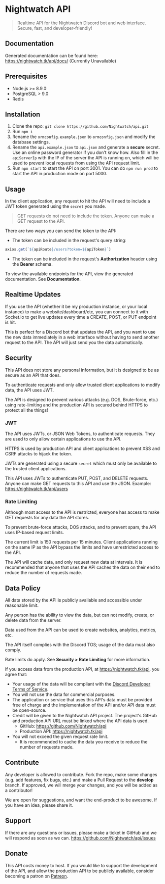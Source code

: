 # Nightwatch API

> Realtime API for the Nightwatch Discord bot and web interface. Secure, fast, and developer-friendly!

## Documentation

Generated documentation can be found here: https://nightwatch.tk/api/docs/ (Currently Unavailable)

## Prerequisites

 * Node.js >= 8.9.0
 * PostgreSQL > 9.0
 * Redis

## Installation

1. Clone the repo: `git clone https://github.com/Nightwatch/api.git`
2. Run `npm i`
3. Rename the `ormconfig.example.json` to `ormconfig.json` and modify the database settings.
4. Rename the `api.example.json` to `api.json` and generate a **secure** secret. Use an online password generator if you don't know how. Also fill in the `apiServerIp` with the IP of the server the API is running on, which will be used to prevent local requests from using the API request limit.
5. Run `npm start` to start the API on port 3001. You can do `npm run prod` to start the API in production mode on port 5000.

## Usage

In the client application, any request to hit the API will need to include a JWT token generated using the `secret` you made.

> GET requests do not need to include the token. Anyone can make a GET request to the API.

There are two ways you can send the token to the API:
 * The token can be included in the request's query string:
```ts
axios.get(`${apiRoute}/users?token=${apiToken}`)
```
 * The token can be included in the request's **Authorization** header using the **Bearer** schema.

To view the available endpoints for the API, view the generated documentation. See **Documentation**.

## Realtime Updates

If you use the API (whether it be my production instance, or your local instance) to make a website/dashboard/etc, you can connect to it with Socket.io to get live updates every time a CREATE, POST, or PUT endpoint is hit.

This is perfect for a Discord bot that updates the API, and you want to use the new data immediately in a web interface without having to send another request to the API. The API will just send you the data automatically.

## Security

This API does not store any personal information, but it is designed to be as secure as an API that does.

To authenticate requests and only allow trusted client applications to modify data, the API uses JWT.

The API is designed to prevent various attacks (e.g. DOS, Brute-force, etc.) using rate-limiting and the production API is secured behind HTTPS to protect all the things!

### JWT
The API uses JWTs, or JSON Web Tokens, to authenticate requests. They are used to only allow certain applications to use the API.

HTTPS is used by production API and client applications to prevent XSS and CSRF attacks to hijack the token.

JWTs are generated using a secure `secret` which must only be available to the trusted client applications.

This API uses JWTs to authenticate PUT, POST, and DELETE requests. Anyone can make GET requests to this API and use the JSON. Example: https://nightwatch.tk/api/users

### Rate Limiting
Although most access to the API is restricted, everyone has access to make GET requests for any data the API stores.

To prevent brute-force attacks, DOS attacks, and to prevent spam, the API uses IP-based request limits.

The current limit is 150 requests per 15 minutes. Client applications running on the same IP as the API bypass the limits and have unrestricted access to the API.

The API will cache data, and only request new data at intervals. It is recommended that anyone that uses the API caches the data on their end to reduce the number of requests made.

## Data Policy

All data stored by the API is publicly available and accessible under reasonable limit.

Any person has the ability to view the data, but can not modify, create, or delete data from the server.

Data used from the API can be used to create websites, analytics, metrics, etc.

The API itself complies with the Discord TOS; usage of the data must also comply. 

Rate limits do apply. See **Security > Rate Limiting** for more information.


If you access data from the production API, at https://nightwatch.tk/api, you agree that:
 * Your usage of the data will be compliant with the [Discord Developer Terms of Service](https://discordapp.com/developers/docs/legal).
 * You will not use the data for commercial purposes.
 * The application or service that uses this API's data must be provided free of charge and the implementation of the API and/or API data must be open-source.
 * Credit will be given to the Nightwatch API project. The project's GitHub and production API URL must be linked where the API data is used.
    - GitHub: https://github.com/Nightwatch/api
    - Production API: https://nightwatch.tk/api
 * You will not exceed the given request rate limit.
    - It is recommended to cache the data you receive to reduce the number of requests made.

## Contribute

 Any developer is allowed to contribute. Fork the repo, make some changes (e.g. add features, fix bugs, etc.) and make a Pull Request to the **develop** branch.
 If approved, we will merge your changes, and you will be added as a contributor! 
 
 We are open for suggestions, and want the end-product to be awesome. If you have an idea, please share it.

## Support

 If there are any questions or issues, please make a ticket in GitHub and we will respond as soon as we can. https://github.com/Nightwatch/api/issues

## Donate

 This API costs money to host. If you would like to support the development of the API, and allow the production API to be publicly available, consider becoming a patron on [Patreon](https://www.patreon.com/natsukibot).
